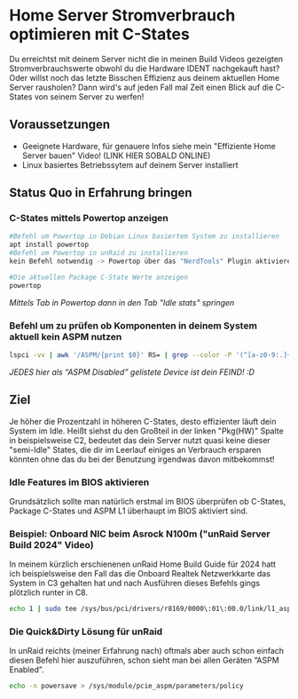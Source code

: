 # Home Server Stromverbrauch optimieren mit C-States
Du erreichtst mit deinem Server nicht die in meinen Build Videos gezeigten Stromverbrauchswerte obwohl du die Hardware IDENT nachgekauft hast? Oder willst noch das letzte Bisschen Effizienz aus deinem aktuellen Home Server rausholen? Dann wird's auf jeden Fall mal Zeit einen Blick auf die C-States von seinem Server zu werfen!

## Voraussetzungen

- Geeignete Hardware, für genauere Infos siehe mein "Effiziente Home Server bauen" Video! (LINK HIER SOBALD ONLINE)
- Linux basiertes Betriebssytem auf deinem Server installiert

## Status Quo in Erfahrung bringen

### C-States mittels Powertop anzeigen

```bash
#Befehl um Powertop in Debian Linux basiertem System zu installieren
apt install powertop
#Befehl um Powertop in unRaid zu installieren
kein Befehl notwendig -> Powertop über das "NerdTools" Plugin aktivieren!

#Die aktuellen Package C-State Werte anzeigen
powertop
```
*Mittels Tab in Powertop dann in den Tab "Idle stats" springen*

### Befehl um zu prüfen ob Komponenten in deinem System aktuell kein ASPM nutzen

```bash
lspci -vv | awk '/ASPM/{print $0}' RS= | grep --color -P '(^[a-z0-9:.]+|ASPM )'
```

*JEDES hier als “ASPM Disabled” gelistete Device ist dein FEIND! :D*

## Ziel
Je höher die Prozentzahl in höheren C-States, desto effizienter läuft dein System im Idle. Heißt siehst du den Großteil in der linken "Pkg(HW)" Spalte in beispielsweise C2, bedeutet das dein Server nutzt quasi keine dieser "semi-Idle" States, die dir im Leerlauf einiges an Verbrauch ersparen könnten ohne das du bei der Benutzung irgendwas davon mitbekommst!

### Idle Features im BIOS aktivieren
Grundsätzlich sollte man natürlich erstmal im BIOS überprüfen ob C-States, Package C-States und ASPM L1 überhaupt im BIOS aktiviert sind.

### Beispiel: Onboard NIC beim Asrock N100m ("unRaid Server Build 2024" Video)
In meinem kürzlich erschienenen unRaid Home Build Guide für 2024 hatt ich beispielsweise den Fall das die Onboard Realtek Netzwerkkarte das System in C3 gehalten hat und nach Ausführen dieses Befehls gings plötzlich runter in C8.
```bash
echo 1 | sudo tee /sys/bus/pci/drivers/r8169/0000\:01\:00.0/link/l1_aspm
```

### Die Quick&Dirty Lösung für unRaid
In unRaid reichts (meiner Erfahrung nach) oftmals aber auch schon einfach diesen Befehl hier auszuführen, schon sieht man bei allen Geräten “ASPM Enabled”.
```bash
echo -n powersave > /sys/module/pcie_aspm/parameters/policy
```

